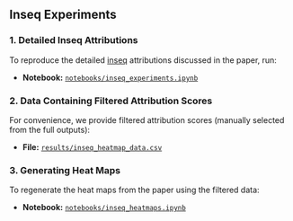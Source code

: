## Inseq Experiments

### 1. Detailed Inseq Attributions  
To reproduce the detailed [inseq](https://github.com/inseq-team/inseq) attributions discussed in the paper, run:  
- **Notebook:** [`notebooks/inseq_experiments.ipynb`](/notebooks/inseq_experiments.ipynb)  

### 2. Data Containing Filtered Attribution Scores  
For convenience, we provide filtered attribution scores (manually selected from the full outputs):  
- **File:** [`results/inseq_heatmap_data.csv`](/results/inseq_heatmap_data.csv)  

### 3. Generating Heat Maps  
To regenerate the heat maps from the paper using the filtered data:  
- **Notebook:** [`notebooks/inseq_heatmaps.ipynb`](/notebooks/inseq_heatmaps.ipynb)
